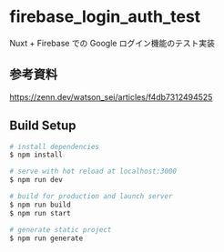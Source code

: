 # firebase_login_auth_test
Nuxt + Firebase での Google ログイン機能のテスト実装

## 参考資料
https://zenn.dev/watson_sei/articles/f4db7312494525

## Build Setup

```bash
# install dependencies
$ npm install

# serve with hot reload at localhost:3000
$ npm run dev

# build for production and launch server
$ npm run build
$ npm run start

# generate static project
$ npm run generate
```
